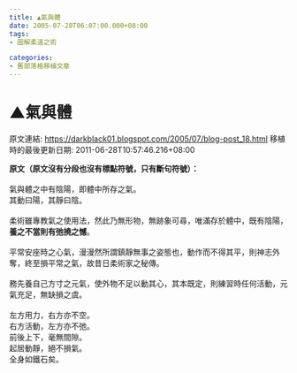 ```yaml
---
title: ▲氣與體
date: 2005-07-20T06:07:00.000+08:00
tags: 
- 圖解柔道之術

categories:
- 舊部落格移植文章
---
```


# ▲氣與體

原文連結: https://darkblack01.blogspot.com/2005/07/blog-post_18.html
移植時的最後更新日期: 2011-06-28T10:57:46.216+08:00

<b>原文（原文沒有分段也沒有標點符號，只有斷句符號）：</b><br /><br />氣與體之中有陰陽，即體中所存之氣。<br />其動曰陽，其靜曰陰。<br /><br />柔術雖專教氣之使用法，然此乃無形物，無跡象可尋，唯滿存於體中，既有陰陽，<b>養之不當則有弛撓之憾</b>。<br /><br />平常安座時之心氣，漫漫然所謂鎮靜無事之姿態也，動作而不得其平，則神志外奪，終至損平常之氣，故昔日柔術家之秘傳。<br /><br />務先養自己方寸之元氣，使外物不足以動其心，其本既定，則練習時任何活動，元氣充足，無缺損之虞。<br /><br />左方用力，右方亦不空。<br />右方活動，左方亦不弛。<br />前後上下，毫無間隙。<br />起居動靜，絕不損氣。<br />全身如鐵石矣。

